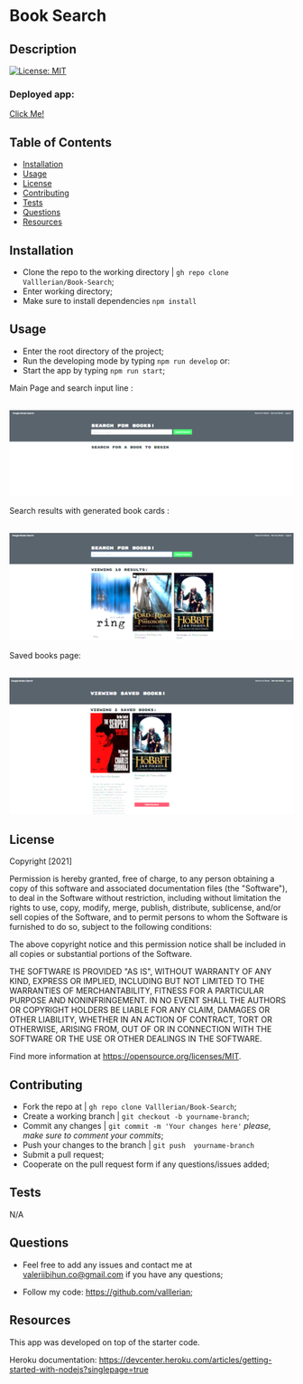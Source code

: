# Book Search

## Description 
    

[![License: MIT](https://img.shields.io/badge/License-MIT-yellow.svg)](https://opensource.org/licenses/MIT)

<h3>Deployed app:</h3>
<a href="https://tranquil-refuge-78917.herokuapp.com/" target="_blank">Click Me!</a>
    
## Table of Contents
- [Installation](#installation)
- [Usage](#usage)
- [License](#license)
- [Contributing](#contributing)
- [Tests](#tests)
- [Questions](#questions)
- [Resources](#resources)
    
## Installation
    
- Clone the repo to the working directory | `gh repo clone Valllerian/Book-Search`;
- Enter working directory;
- Make sure to install dependencies `npm install`
    
## Usage 
    
- Enter the root directory of the project; 
- Run the developing mode by typing `npm run develop` or:
- Start the app by typing `npm run start`;

Main Page and search input line :

<br>
<img alt="Main Page" src="assets/images/image01.jpg" />
<br>


Search results with generated book cards :

<br>
<img alt="Search results" src="assets/images/image02.jpg" />
<br>


Saved books page: 

<br>
<img alt="Main Models" src="assets/images/image03.jpg" />
<br>



## License
    


Copyright [2021] 

Permission is hereby granted, free of charge, to any person obtaining a copy of this software and associated documentation files (the "Software"), to deal in the Software without restriction, including without limitation the rights to use, copy, modify, merge, publish, distribute, sublicense, and/or sell copies of the Software, and to permit persons to whom the Software is furnished to do so, subject to the following conditions:

The above copyright notice and this permission notice shall be included in all copies or substantial portions of the Software.

THE SOFTWARE IS PROVIDED "AS IS", WITHOUT WARRANTY OF ANY KIND, EXPRESS OR IMPLIED, INCLUDING BUT NOT LIMITED TO THE WARRANTIES OF MERCHANTABILITY, FITNESS FOR A PARTICULAR PURPOSE AND NONINFRINGEMENT. IN NO EVENT SHALL THE AUTHORS OR COPYRIGHT HOLDERS BE LIABLE FOR ANY CLAIM, DAMAGES OR OTHER LIABILITY, WHETHER IN AN ACTION OF CONTRACT, TORT OR OTHERWISE, ARISING FROM, OUT OF OR IN CONNECTION WITH THE SOFTWARE OR THE USE OR OTHER DEALINGS IN THE SOFTWARE.

Find more information at https://opensource.org/licenses/MIT.
    
## Contributing
    
- Fork the repo at | `gh repo clone Valllerian/Book-Search`;
- Create a working branch | `git checkout -b yourname-branch`;
- Commit any changes | `git commit -m 'Your changes here'`  *please, make sure to comment your commits*;
- Push your changes to the branch | `git push  yourname-branch`
- Submit a pull request;
- Cooperate on the pull request form if any questions/issues added;
    
## Tests
    
N/A


    
## Questions
    
- Feel free to add any issues and contact me at valeriibihun.co@gmail.com if you have any questions;

- Follow my code: https://github.com/valllerian;


## Resources

This app was developed on top of the starter code.

Heroku documentation:
https://devcenter.heroku.com/articles/getting-started-with-nodejs?singlepage=true

